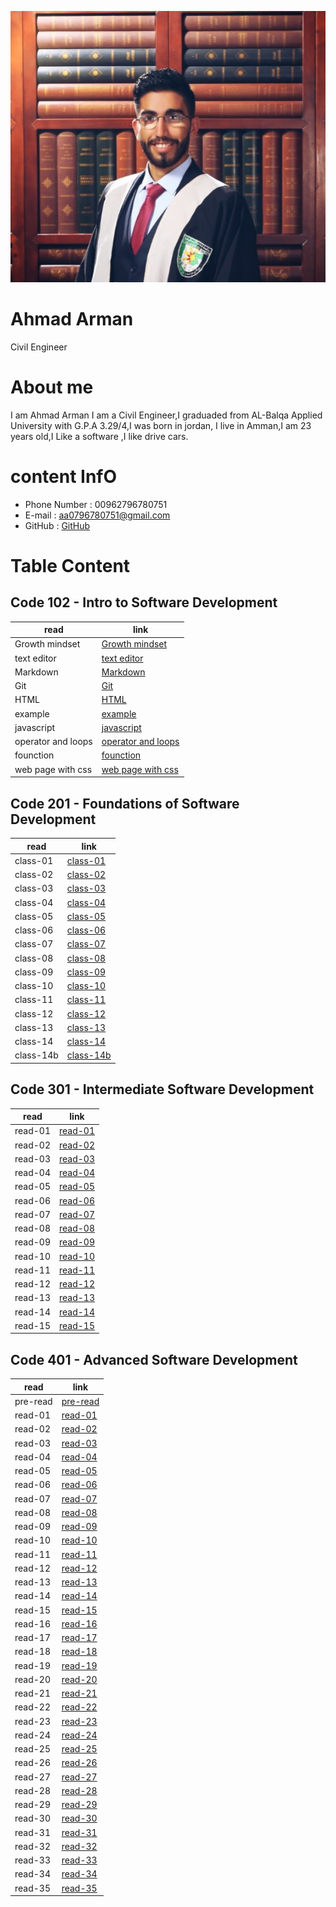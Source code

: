 ![img](assets/ahmad3.jpeg)

#  **Ahmad Arman**

   Civil Engineer 

#  **About me**

I am Ahmad Arman I am a Civil Engineer,I graduaded from AL-Balqa Applied University with G.P.A 3.29/4,I was born in  jordan, 
I live in Amman,I am 23 years old,I Like a software ,I like drive cars.  
 
# **content InfO** 

 * Phone Number : 00962796780751
 * E-mail : aa0796780751@gmail.com
 * GitHub : [GitHub](https://github.com/ahmad-arman)

# **Table Content**

## **Code 102 - Intro to Software Development**

| read                     |link         |
|-----------               |-------------|
|  Growth mindset          | [Growth mindset](102/mindset.md)|
|text editor               |[text editor ](102/read01.md)|
|Markdown                  |[Markdown](102/read02a.md)|
| Git                      |[Git](102/read02b.md)|
| HTML                     | [HTML](102/read03.md) |
|example                   |[example](102/example.html)|
|javascript                |[javascript](102/read04.md)|
|operator and loops        | [operator and loops](102/read05.md)|
|founction                 | [founction](102/read06a.md)|
|web page with css         | [web page with css](102/read06b.md)|

 
## **Code 201 - Foundations of Software Development**

| read      |link |
|-----------|-------------|
|class-01   | [class-01](201/class-01.md)|
|class-02   | [class-02](201/calss-02.md)|
|class-03   | [class-03](201/class-03.md)|
|class-04   | [class-04](201/class-04.md)|
|class-05   | [class-05](201/class-05.md)|
|class-06   | [class-06](201/class-06.md)|
|class-07   | [class-07](201/class-07.md)|
|class-08   | [class-08](201/class-08.md)|
|class-09   | [class-09](201/class-09.md)|
|class-10   | [class-10](201/class-10.md)|
|class-11   | [class-11](201/class-11.md)|
|class-12   | [class-12](201/class-12.md)|
|class-13   | [class-13](201/class-13.md)|
|class-14   | [class-14](201/class-14.md)|
|class-14b  | [class-14b](201/class-14b.md)|


## **Code 301 - Intermediate Software Development**

| read      |    link     |
|-----------|-------------|
|  read-01  |[read-01](301/read-01.md)|
|  read-02  |[read-02](301/read-02.md)|
|  read-03  |[read-03](301/read-03.md)|
|  read-04  |[read-04](301/read-04.md)|
|  read-05  |[read-05](301/read-05.md)|
|  read-06  |[read-06](301/read-06.md)|
|  read-07  |[read-07](301/read-07.md)|
|  read-08  |[read-08](301/read-08.md)|
|  read-09  |[read-09](301/read-09.md)|
|  read-10  |[read-10](301/read-10.md)|
|  read-11  |[read-11](301/read-11.md)|
|  read-12  |[read-12](301/read-12.md)|
|  read-13  |[read-13](301/read-13.md)|
|  read-14  |[read-14](301/read-14.md)|
|  read-15  |[read-15](301/read-15.md)|
 


## **Code 401 - Advanced Software Development**

| read      |    link     |
|-----------|-------------|
| pre-read  |[pre-read](401/pre-read.md)|
|  read-01  |[read-01](401/read-01.md)|
|  read-02  |[read-02](401/read-02.md)|
|  read-03  |[read-03](401/read-03.md)|
|  read-04  |[read-04](401/read-04.md)|
|  read-05  |[read-05](401/read-05.md)|
|  read-06  |[read-06](401/read-06.md)|
|  read-07  |[read-07](401/read-07.md)|
|  read-08  |[read-08](401/read-08.md)|
|  read-09  |[read-09](401/read-09.md)|
|  read-10  |[read-10](401/read-10.md)|
|  read-11  |[read-11](401/read-11.md)|
|  read-12  |[read-12](401/read-12.md)|
|  read-13  |[read-13](401/read-13.md)|
|  read-14  |[read-14](401/read-14.md)|
|  read-15  |[read-15](401/read-15.md)|
|  read-16  |[read-16](401/read-16.md)|
|  read-17  |[read-17](401/read-17.md)|
|  read-18  |[read-18](401/read-18.md)|
|  read-19  |[read-19](401/read-19.md)|
|  read-20  |[read-20](401/read-20.md)|
|  read-21  |[read-21](401/read-21.md)|
|  read-22  |[read-22](401/read-22.md)|
|  read-23  |[read-23](401/read-23.md)|
|  read-24  |[read-24](401/read-24.md)|
|  read-25  |[read-25](401/read-25.md)|
|  read-26  |[read-26](401/read-26.md)|
|  read-27  |[read-27](401/read-27.md)|
|  read-28  |[read-28](401/read-28.md)|
|  read-29  |[read-29](401/read-29.md)|
|  read-30  |[read-30](401/read-30.md)|
|  read-31  |[read-31](401/read-31.md)|
|  read-32  |[read-32](401/read-32.md)|
|  read-33  |[read-33](401/read-33.md)|
|  read-34  |[read-34](401/read-34.md)|
|  read-35  |[read-35](401/read-35.md)|
 
 
